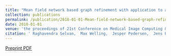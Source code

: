 ```yaml
---
title: "Mean field network based graph refinement with application to airway tree extraction"
collection: publications
permalink: /publication/2018-01-01-Mean-field-network-based-graph-refinement-with-application-to-airway-tree-extraction
date: 2018-01-01
venue: 'the proceedings of 21st Conference on Medical Image Computing &amp; Computer Assisted Intervention (MICCAI 2018), Grenada, Spain'
citation: ' Raghavendra Selvan,  Max Welling,  Jesper Pedersen,  Jens Petersen,  Marleen Bruijne, &quot;Mean field network based graph refinement with application to airway tree extraction.&quot; In the proceedings of 21st Conference on Medical Image Computing &amp;amp; Computer Assisted Intervention (MICCAI 2018), Grenada, Spain (preprint), 2018.'
---
```

[Preprint PDF](https://arxiv.org/pdf/1804.03348)
